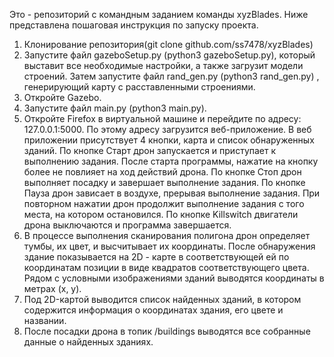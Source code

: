 Это - репозиторий с командным заданием команды xyzBlades. 
Ниже представлена пошаговая инструкция по запуску проекта.
1. Клонирование репозитория(git clone github.com/ss7478/xyzBlades)
2. Запустите файл gazeboSetup.py (python3 gazeboSetup.py), который выставит все необходимые настройки, а также загрузит модели строений. Затем запустите файл rand_gen.py (python3 rand_gen.py) , генерирующий карту с расставленными строениями.
3. Откройте Gazebo.
4. Запустите файл main.py (python3 main.py).
5. Откройте Firefox в виртуальной машине и перейдите по адресу: 127.0.0.1:5000. По этому адресу загрузится веб-приложение.
     В веб приложении присутствует 4 кнопки, карта и список обнаруженных зданий.
       По кнопке Старт дрон запускается и приступает к выполнению задания. После старта программы, нажатие на кнопку более не повлияет на ход действий дрона.
       По кнопке Стоп дрон выполняет посадку и завершает выполнение задания.
       По кнопке Пауза дрон зависает в воздухе, прерывая выполнение задания. При повторном нажатии дрон продолжит выполнение задания с того места, на котором остановился.
       По кнопке Killswitch двигатели дрона выключаются и программа завершается.
6. В процессе выполнения сканирования полигона дрон определяет тумбы, их цвет, и высчитывает их координаты. После обнаружения здание показывается на 2D - карте в
   соответствующей ей по координатам позиции в виде квадратов соответствующего цвета. Рядом с условными изображениями зданий выводятся координаты в метрах (x, y).
7. Под 2D-картой выводится список найденных зданий, в котором содержится информация о координатах здания, его цвете и названии.
8. После посадки дрона в топик /buildings выводятся все собранные данные о найденных зданиях.
